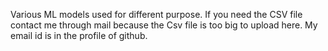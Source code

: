 Various ML models used for different purpose. If you need the CSV file contact me through mail because  the Csv file is too big to upload here.
My email id is in the profile of github.
